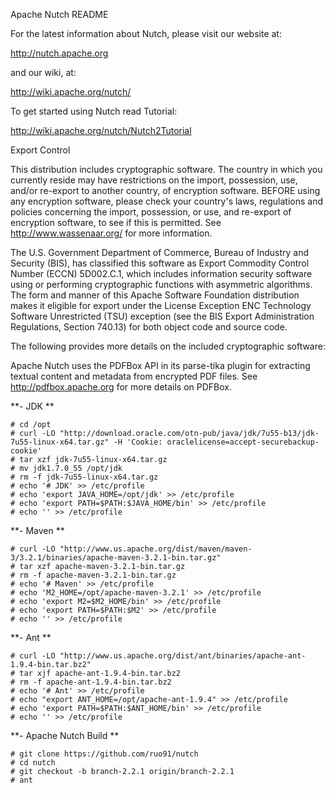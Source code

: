Apache Nutch README

For the latest information about Nutch, please visit our website at:

   http://nutch.apache.org

and our wiki, at:

   http://wiki.apache.org/nutch/

To get started using Nutch read Tutorial:

   http://wiki.apache.org/nutch/Nutch2Tutorial
   
Export Control

This distribution includes cryptographic software.  The country in which you 
currently reside may have restrictions on the import, possession, use, and/or 
re-export to another country, of encryption software.  BEFORE using any encryption 
software, please check your country's laws, regulations and policies concerning the
import, possession, or use, and re-export of encryption software, to see if this is 
permitted.  See <http://www.wassenaar.org/> for more information. 

The U.S. Government Department of Commerce, Bureau of Industry and Security (BIS), has 
classified this software as Export Commodity Control Number (ECCN) 5D002.C.1, which 
includes information security software using or performing cryptographic functions with 
asymmetric algorithms.  The form and manner of this Apache Software Foundation 
distribution makes it eligible for export under the License Exception ENC Technology 
Software Unrestricted (TSU) exception (see the BIS Export Administration Regulations, 
Section 740.13) for both object code and source code.

The following provides more details on the included cryptographic software:

Apache Nutch uses the PDFBox API in its parse-tika plugin for extracting textual content 
and metadata from encrypted PDF files. See http://pdfbox.apache.org for more 
details on PDFBox.


**- JDK **

    # cd /opt
    # curl -LO "http://download.oracle.com/otn-pub/java/jdk/7u55-b13/jdk-7u55-linux-x64.tar.gz" -H 'Cookie: oraclelicense=accept-securebackup-cookie'
    # tar xzf jdk-7u55-linux-x64.tar.gz
    # mv jdk1.7.0_55 /opt/jdk
    # rm -f jdk-7u55-linux-x64.tar.gz 
    # echo '# JDK' >> /etc/profile
    # echo 'export JAVA_HOME=/opt/jdk' >> /etc/profile
    # echo 'export PATH=$PATH:$JAVA_HOME/bin' >> /etc/profile
    # echo '' >> /etc/profile

**- Maven **

    # curl -LO "http://www.us.apache.org/dist/maven/maven-3/3.2.1/binaries/apache-maven-3.2.1-bin.tar.gz"
    # tar xzf apache-maven-3.2.1-bin.tar.gz
    # rm -f apache-maven-3.2.1-bin.tar.gz
    # echo '# Maven' >> /etc/profile
    # echo 'M2_HOME=/opt/apache-maven-3.2.1' >> /etc/profile
    # echo 'export M2=$M2_HOME/bin' >> /etc/profile
    # echo 'export PATH=$PATH:$M2' >> /etc/profile
    # echo '' >> /etc/profile

**- Ant **

    # curl -LO "http://www.us.apache.org/dist/ant/binaries/apache-ant-1.9.4-bin.tar.bz2"
    # tar xjf apache-ant-1.9.4-bin.tar.bz2
    # rm -f apache-ant-1.9.4-bin.tar.bz2
    # echo '# Ant' >> /etc/profile
    # echo "export ANT_HOME=/opt/apache-ant-1.9.4" >> /etc/profile
    # echo 'export PATH=$PATH:$ANT_HOME/bin' >> /etc/profile
    # echo '' >> /etc/profile

**- Apache Nutch Build **

    # git clone https://github.com/ruo91/nutch
    # cd nutch
    # git checkout -b branch-2.2.1 origin/branch-2.2.1
    # ant
